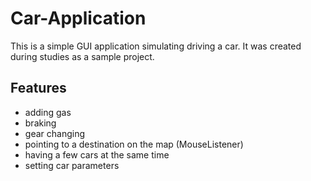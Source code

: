 # Car-Application

This is a simple GUI application simulating driving a car. It was created during studies as a sample project.

## Features
- adding gas
- braking
- gear changing 
- pointing to a destination on the map (MouseListener)
- having a few cars at the same time
- setting car parameters 

